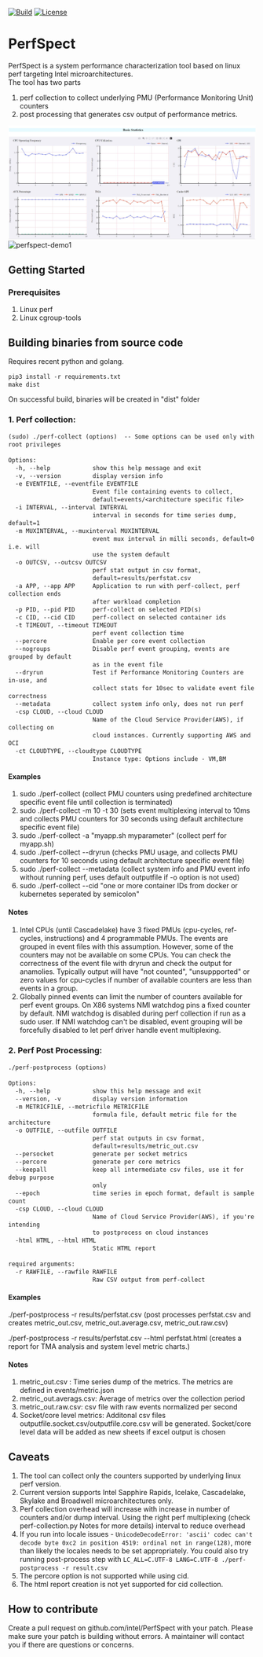 [![Build](https://github.com/intel/PerfSpect/actions/workflows/build.yml/badge.svg)](https://github.com/intel/PerfSpect/actions/workflows/build.yml)
[![License](https://img.shields.io/badge/License-BSD--3-blue)](https://github.com/intel/PerfSpect/blob/master/LICENSE)

# PerfSpect

PerfSpect is a system performance characterization tool based on linux perf targeting Intel microarchitectures.  
The tool has two parts

1. perf collection to collect underlying PMU (Performance Monitoring Unit) counters
2. post processing that generates csv output of performance metrics.

![PerfSpect BS](images/basic_stats.JPG "perfspect-bs")
![perfspect-demo1](https://user-images.githubusercontent.com/5321018/205159259-3654fa12-74d6-4cb5-8194-ea1b66aadb25.gif)

## Getting Started

### Prerequisites

1. Linux perf
2. Linux cgroup-tools

## Building binaries from source code

Requires recent python and golang.

```
pip3 install -r requirements.txt
make dist
```

On successful build, binaries will be created in "dist" folder

### 1. Perf collection:

```
(sudo) ./perf-collect (options)  -- Some options can be used only with root privileges

Options:
  -h, --help            show this help message and exit
  -v, --version         display version info
  -e EVENTFILE, --eventfile EVENTFILE
                        Event file containing events to collect,
                        default=events/<architecture specific file>
  -i INTERVAL, --interval INTERVAL
                        interval in seconds for time series dump, default=1
  -m MUXINTERVAL, --muxinterval MUXINTERVAL
                        event mux interval in milli seconds, default=0 i.e. will
                        use the system default
  -o OUTCSV, --outcsv OUTCSV
                        perf stat output in csv format,
                        default=results/perfstat.csv
  -a APP, --app APP     Application to run with perf-collect, perf collection ends
                        after workload completion
  -p PID, --pid PID     perf-collect on selected PID(s)
  -c CID, --cid CID     perf-collect on selected container ids
  -t TIMEOUT, --timeout TIMEOUT
                        perf event collection time
  --percore             Enable per core event collection
  --nogroups            Disable perf event grouping, events are grouped by default
                        as in the event file
  --dryrun              Test if Performance Monitoring Counters are in-use, and
                        collect stats for 10sec to validate event file correctness
  --metadata            collect system info only, does not run perf
  -csp CLOUD, --cloud CLOUD
                        Name of the Cloud Service Provider(AWS), if collecting on
                        cloud instances. Currently supporting AWS and OCI
  -ct CLOUDTYPE, --cloudtype CLOUDTYPE
                        Instance type: Options include - VM,BM
```

#### Examples

1. sudo ./perf-collect (collect PMU counters using predefined architecture specific event file until collection is terminated)
2. sudo ./perf-collect -m 10 -t 30 (sets event multiplexing interval to 10ms and collects PMU counters for 30 seconds using default architecture specific event file)
3. sudo ./perf-collect -a "myapp.sh myparameter" (collect perf for myapp.sh)
4. sudo ./perf-collect --dryrun (checks PMU usage, and collects PMU counters for 10 seconds using default architecture specific event file)
5. sudo ./perf-collect --metadata (collect system info and PMU event info without running perf, uses default outputfile if -o option is not used)
6. sudo ./perf-collect --cid "one or more container IDs from docker or kubernetes seperated by semicolon"

#### Notes

1. Intel CPUs (until Cascadelake) have 3 fixed PMUs (cpu-cycles, ref-cycles, instructions) and 4 programmable PMUs. The events are grouped in event files with this assumption. However, some of the counters may not be available on some CPUs. You can check the correctness of the event file with dryrun and check the output for anamolies. Typically output will have "not counted", "unsuppported" or zero values for cpu-cycles if number of available counters are less than events in a group.
2. Globally pinned events can limit the number of counters available for perf event groups. On X86 systems NMI watchdog pins a fixed counter by default. NMI watchdog is disabled during perf collection if run as a sudo user. If NMI watchdog can't be disabled, event grouping will be forcefully disabled to let perf driver handle event multiplexing.

### 2. Perf Post Processing:

```
./perf-postprocess (options)

Options:
  -h, --help            show this help message and exit
  --version, -v         display version information
  -m METRICFILE, --metricfile METRICFILE
                        formula file, default metric file for the architecture
  -o OUTFILE, --outfile OUTFILE
                        perf stat outputs in csv format,
                        default=results/metric_out.csv
  --persocket           generate per socket metrics
  --percore             generate per core metrics
  --keepall             keep all intermediate csv files, use it for debug purpose
                        only
  --epoch               time series in epoch format, default is sample count
  -csp CLOUD, --cloud CLOUD
                        Name of Cloud Service Provider(AWS), if you're intending
                        to postprocess on cloud instances
  -html HTML, --html HTML
                        Static HTML report

required arguments:
  -r RAWFILE, --rawfile RAWFILE
                        Raw CSV output from perf-collect
```

#### Examples

./perf-postprocess -r results/perfstat.csv (post processes perfstat.csv and creates metric_out.csv, metric_out.average.csv, metric_out.raw.csv)

./perf-postprocess -r results/perfstat.csv --html perfstat.html (creates a report for TMA analysis and system level metric charts.)

#### Notes

1. metric_out.csv : Time series dump of the metrics. The metrics are defined in events/metric.json
2. metric_out.averags.csv: Average of metrics over the collection period
3. metric_out.raw.csv: csv file with raw events normalized per second
4. Socket/core level metrics: Additonal csv files outputfile.socket.csv/outputfile.core.csv will be generated. Socket/core level data will be added as new sheets if excel output is chosen

## Caveats

1. The tool can collect only the counters supported by underlying linux perf version.
2. Current version supports Intel Sapphire Rapids, Icelake, Cascadelake, Skylake and Broadwell microarchitectures only.
3. Perf collection overhead will increase with increase in number of counters and/or dump interval. Using the right perf multiplexing (check perf-collection.py Notes for more details) interval to reduce overhead
4. If you run into locale issues - `UnicodeDecodeError: 'ascii' codec can't decode byte 0xc2 in position 4519: ordinal not in range(128)`, more than likely the locales needs to be set appropriately. You could also try running post-process step with `LC_ALL=C.UTF-8 LANG=C.UTF-8 ./perf-postprocess -r result.csv`
5. The percore option is not supported while using cid.
6. The html report creation is not yet supported for cid collection.

## How to contribute

Create a pull request on github.com/intel/PerfSpect with your patch. Please make sure your patch is building without errors. A maintainer will contact you if there are questions or concerns.
